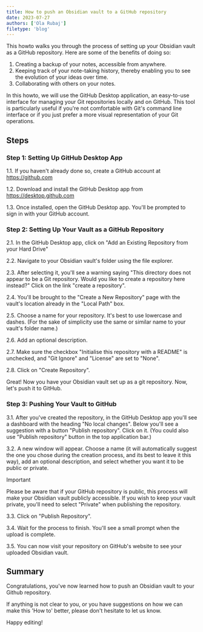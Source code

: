 ```yaml
---
title: How to push an Obsidian vault to a GitHub repository
date: 2023-07-27
authors: ['Ola Rubaj']
filetype: 'blog'
---
```


This howto walks you through the process of setting up your Obsidian vault as a GitHub repository. Here are some of the benefits of doing so:

1. Creating a backup of your notes, accessible from anywhere.
2. Keeping track of your note-taking history, thereby enabling you to see the evolution of your ideas over time.
3. Collaborating with others on your notes.

In this howto, we will use the GitHub Desktop application, an easy-to-use interface for managing your Git repositories locally and on GitHub. This tool is particularly useful if you're not comfortable with Git's command line interface or if you just prefer a more visual representation of your Git operations.

## Steps

### Step 1: Setting Up GitHub Desktop App

1.1. If you haven't already done so, create a GitHub account at https://github.com

1.2. Download and install the GitHub Desktop app from https://desktop.github.com

1.3. Once installed, open the GitHub Desktop app. You'll be prompted to sign in with your GitHub account.

### Step 2: Setting Up Your Vault as a GitHub Repository

2.1. In the GitHub Desktop app, click on "Add an Existing Repository from your Hard Drive"

2.2. Navigate to your Obsidian vault's folder using the file explorer.

2.3. After selecting it, you'll see a warning saying "This directory does not appear to be a Git repository. Would you like to create a repository here instead?" Click on the link "create a repository".

2.4. You'll be brought to the "Create a New Repository" page with the vault's location already in the "Local Path" box.

2.5. Choose a name for your repository. It's best to use lowercase and dashes. (For the sake of simplicity use the same or similar name to your vault's folder name.)

2.6. Add an optional description.

2.7. Make sure the checkbox "Initialise this repository with a README" is unchecked, and "Git Ignore" and "License" are set to "None".

2.8. Click on "Create Repository".

Great! Now you have your Obsidian vault set up as a git repository. Now, let's push it to GitHub.

### Step 3: Pushing Your Vault to GitHub

3.1. After you've created the repository, in the GitHub Desktop app you'll see a dashboard with the heading "No local changes". Below you'll see a suggestion with a button "Publish repository". Click on it. (You could also use "Publish repository" button in the top application bar.)

3.2. A new window will appear. Choose a name (it will automatically suggest the one you chose during the creation process, and its best to leave it this way), add an optional description, and select whether you want it to be public or private.

> [!Important]
> Please be aware that if your GitHub repository is public, this process will make your Obsidian vault publicly accessible. If you wish to keep your vault private, you'll need to select "Private" when publishing the repository.

3.3. Click on "Publish Repository".

3.4. Wait for the process to finish. You'll see a small prompt when the upload is complete.

3.5. You can now visit your repository on GitHub's website to see your uploaded Obsidian vault.

## Summary

Congratulations, you've now learned how to push an Obsidian vault to your Github repository.

If anything is not clear to you, or you have suggestions on how we can make this 'How to' better, please don't hesitate to let us know.

Happy editing!
